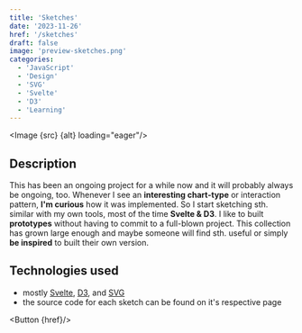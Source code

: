 ```yaml
---
title: 'Sketches'
date: '2023-11-26'
href: '/sketches'
draft: false
image: 'preview-sketches.png'
categories:
  - 'JavaScript'
  - 'Design'
  - 'SVG'
  - 'Svelte'
  - 'D3'
  - 'Learning'
---
```


<script>
  import Button from '$lib/components/ButtonSimple.svelte';
  import Image from '$lib/components/Image.svelte';
  import src from '$lib/assets/images/projects/sketches/preview-sketches.png';

  let alt = "Multiple charts and maps layed out in a grid."
</script>

<Image {src} {alt} loading="eager"/>

## Description
This has been an ongoing project for a while now and it will probably always be ongoing, too.
Whenever I see an **interesting chart-type** or interaction pattern, **I'm curious** how it was implemented.
So I start sketching sth. similar with my own tools, most of the time **Svelte & D3**.
I like to built **prototypes** without having to commit to a full-blown project.
This collection has grown large enough and maybe someone will find sth. useful or simply **be inspired** to built their own version.

## Technologies used

- mostly [Svelte](https://svelte.dev/), [D3](https://d3js.org/), and [SVG](https://developer.mozilla.org/en-US/docs/Web/SVG)
- the source code for each sketch can be found on it's respective page

<Button {href}/>
